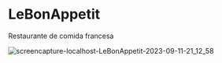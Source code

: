 # LeBonAppetit
Restaurante de comida francesa

![screencapture-localhost-LeBonAppetit-2023-09-11-21_12_58](https://github.com/Jose-augusto-git/LeBonAppetit/assets/73261477/dbd5eeef-c98c-4107-8d29-9635bdabf056)
